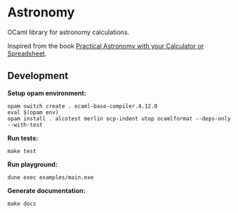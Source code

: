 # Astronomy

OCaml library for astronomy calculations.

Inspired from the book [Practical Astronomy with your Calculator or Spreadsheet](https://www.amazon.com/Practical-Astronomy-your-Calculator-Spreadsheet-ebook/dp/B00E3UR5FQ/ref=sr_1_1?dchild=1&keywords=Practical+Astronomy+with+your+Calculator+or+Spreadsheet&qid=1626079939&sr=8-1).

## Development

**Setup opam environment:**

```shell
opam switch create . ocaml-base-compiler.4.12.0
eval $(opam env)
opam install . alcotest merlin ocp-indent utop ocamlformat --deps-only --with-test
```

**Run tests:**

```shell
make test
```

**Run playground:**

```shell
dune exec examples/main.exe
```

**Generate documentation:**

```shell
make docs
```